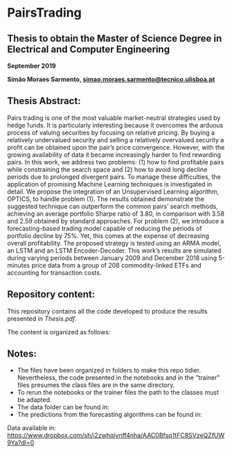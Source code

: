 # PairsTrading

## Thesis to obtain the Master of Science Degree in Electrical and Computer Engineering

**September 2019**

**Simão Moraes Sarmento, simao.moraes.sarmento@tecnico.ulisboa.pt**

## Thesis Abstract:
Pairs trading is one of the most valuable market-neutral strategies used by hedge funds. It is particularly interesting because it overcomes the arduous process of valuing securities by focusing on relative pricing. By buying a relatively undervalued security and selling a relatively overvalued security a profit can be obtained upon the pair’s price convergence. However, with the growing availability of data it became increasingly harder to find rewarding pairs. In this work, we address two problems: (1) how to find profitable pairs while constraining the search space and (2) how to avoid long decline periods due to prolonged divergent pairs. To manage these difficulties, the application of promising Machine Learning techniques is investigated in detail. We propose the integration of an Unsupervised Learning algorithm, OPTICS, to handle problem (1). The results obtained demonstrate the suggested technique can outperform the common pairs’ search methods, achieving an average portfolio Sharpe ratio of 3.80, in comparison with 3.58 and 2.59 obtained by standard approaches. For problem (2), we introduce a forecasting-based trading model capable of reducing the periods of portfolio decline by 75\%. Yet, this comes at the expense of decreasing overall profitability. The proposed strategy is tested using an ARMA model, an LSTM and an LSTM Encoder-Decoder. This work’s results are simulated during varying periods between January 2009 and December 2018 using 5-minutes price data from a group of 208 commodity-linked ETFs and accounting for transaction costs. 

## Repository content:

This repository contains all the code developed to produce the results presented in *Thesis.pdf*.

The content is organized as follows:



## Notes:

- The files have been organized in folders to make this repo tidier. Nevertheless, the code presented in the notebooks and 
in the "trainer" files presumes the class files are in the same directory. 
- To rerun the notebooks or the trainer files the path to the classes must be adapted.
- The data folder can be found in:
- The predictions from the forecasting algorithms can be found in:  
 
Data available in: https://www.dropbox.com/sh/i2zwhqjvnff4nha/AAC0Bfsq1tFC8SVzeQZfUW9Ya?dl=0






